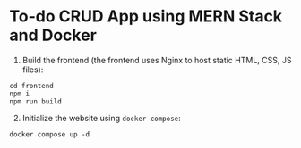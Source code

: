 # To-do CRUD App using MERN Stack and Docker

1. Build the frontend (the frontend uses Nginx to host static HTML, CSS, JS files):

```
cd frontend
npm i
npm run build
```

2. Initialize the website using `docker compose`:

```
docker compose up -d
```


